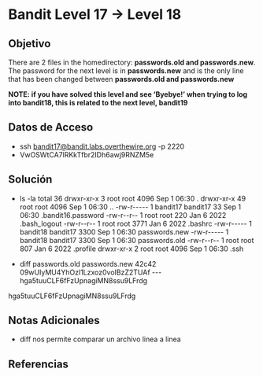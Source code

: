 # Bandit Level 17 → Level 18

## Objetivo
There are 2 files in the homedirectory: **passwords.old and passwords.new**. The password for the next level is in **passwords.new** and is the only line that has been changed between **passwords.old and passwords.new**

**NOTE: if you have solved this level and see ‘Byebye!’ when trying to log into bandit18, this is related to the next level, bandit19**

## Datos de Acceso
- ssh bandit17@bandit.labs.overthewire.org -p 2220
- VwOSWtCA7lRKkTfbr2IDh6awj9RNZM5e

## Solución 
- ls -la
     total 36
	drwxr-xr-x  3 root     root     4096 Sep  1 06:30 .
	drwxr-xr-x 49 root     root     4096 Sep  1 06:30 ..
	-rw-r-----  1 bandit17 bandit17   33 Sep  1 06:30 .bandit16.password
	-rw-r--r--  1 root     root      220 Jan  6  2022 .bash_logout
	-rw-r--r--  1 root     root     3771 Jan  6  2022 .bashrc
	-rw-r-----  1 bandit18 bandit17 3300 Sep  1 06:30 passwords.new
	-rw-r-----  1 bandit18 bandit17 3300 Sep  1 06:30 passwords.old
	-rw-r--r--  1 root     root      807 Jan  6  2022 .profile
	drwxr-xr-x  2 root     root     4096 Sep  1 06:30 .ssh
	
- diff passwords.old passwords.new
        42c42
        09wUIyMU4YhOzl1Lzxoz0voIBzZ2TUAf
       ---
      hga5tuuCLF6fFzUpnagiMN8ssu9LFrdg
      
hga5tuuCLF6fFzUpnagiMN8ssu9LFrdg

## Notas Adicionales
- diff nos permite comparar un archivo linea a linea

## Referencias